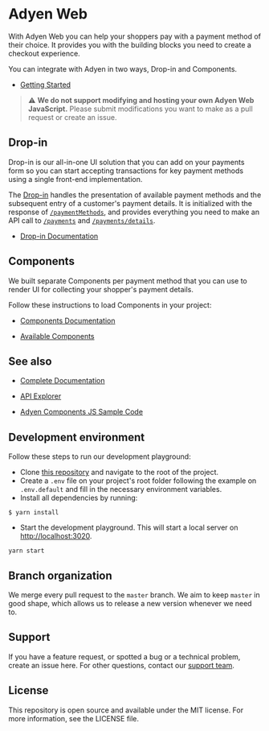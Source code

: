 # Adyen Web

With Adyen Web you can help your shoppers pay with a payment method of their choice. It provides you with the building blocks you need to create a checkout experience.

You can integrate with Adyen in two ways, Drop-in and Components.

- [Getting Started](https://docs.adyen.com/checkout/get-started)

> :warning:	**We do not support modifying and hosting your own Adyen Web JavaScript.** Please submit modifications you want to make as a pull request or create an issue.


## Drop-in

Drop-in is our all-in-one UI solution that you can add on your payments form so you can start accepting transactions for key payment methods using a single front-end implementation.

The [Drop-in](https://docs.adyen.com/checkout/drop-in-web/) handles the presentation of available payment methods and the subsequent entry of a customer's payment details. It is initialized with the response of [`/paymentMethods`][apiexplorer.paymentmethods], and provides everything you need to make an API call to [`/payments`][apiexplorer.payments] and [`/payments/details`][apiexplorer.paymentsdetails].

- [Drop-in Documentation](https://docs.adyen.com/checkout/drop-in-web/)

## Components

We built separate Components per payment method that you can use to render UI for collecting your shopper's payment details.

Follow these instructions to load Components in your project:

- [Components Documentation](https://docs.adyen.com/checkout/components-web/)

- [Available Components](https://docs.adyen.com/checkout/supported-payment-methods)

## See also

-   [Complete Documentation](https://docs.adyen.com/checkout/)

-   [API Explorer](https://docs.adyen.com/api-explorer/)

-   [Adyen Components JS Sample Code](https://github.com/Adyen/adyen-components-js-sample-code)


## Development environment

Follow these steps to run our development playground:

* Clone [this repository](https://github.com/Adyen/adyen-web) and navigate to the root of the project.
* Create a `.env` file on your project's root folder following the example on `.env.default` and fill in the necessary environment variables.
* Install all dependencies by running:
```
$ yarn install
```

* Start the development playground. This will start a local server on [http://localhost:3020](http://localhost:3020).
```
yarn start
```

## Branch organization

We merge every pull request to the `master` branch. We aim to keep `master` in good shape, which allows us to release a new version whenever we need to.

## Support

If you have a feature request, or spotted a bug or a technical problem, create an issue here. For other questions, contact our [support team](https://support.adyen.com/hc/en-us/requests/new?ticket_form_id=360000705420).

## License

This repository is open source and available under the MIT license. For more information, see the LICENSE file.

[apiexplorer.paymentmethods]: https://docs.adyen.com/api-explorer/#/PaymentSetupAndVerificationService/v49/paymentMethods
[apiexplorer.payments]: https://docs.adyen.com/api-explorer/#/PaymentSetupAndVerificationService/v49/payments
[apiexplorer.paymentsdetails]: https://docs.adyen.com/api-explorer/#/PaymentSetupAndVerificationService/v49/paymentsDetails
